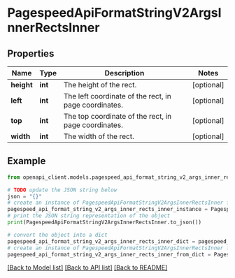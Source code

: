 # PagespeedApiFormatStringV2ArgsInnerRectsInner


## Properties

Name | Type | Description | Notes
------------ | ------------- | ------------- | -------------
**height** | **int** | The height of the rect. | [optional] 
**left** | **int** | The left coordinate of the rect, in page coordinates. | [optional] 
**top** | **int** | The top coordinate of the rect, in page coordinates. | [optional] 
**width** | **int** | The width of the rect. | [optional] 

## Example

```python
from openapi_client.models.pagespeed_api_format_string_v2_args_inner_rects_inner import PagespeedApiFormatStringV2ArgsInnerRectsInner

# TODO update the JSON string below
json = "{}"
# create an instance of PagespeedApiFormatStringV2ArgsInnerRectsInner from a JSON string
pagespeed_api_format_string_v2_args_inner_rects_inner_instance = PagespeedApiFormatStringV2ArgsInnerRectsInner.from_json(json)
# print the JSON string representation of the object
print(PagespeedApiFormatStringV2ArgsInnerRectsInner.to_json())

# convert the object into a dict
pagespeed_api_format_string_v2_args_inner_rects_inner_dict = pagespeed_api_format_string_v2_args_inner_rects_inner_instance.to_dict()
# create an instance of PagespeedApiFormatStringV2ArgsInnerRectsInner from a dict
pagespeed_api_format_string_v2_args_inner_rects_inner_from_dict = PagespeedApiFormatStringV2ArgsInnerRectsInner.from_dict(pagespeed_api_format_string_v2_args_inner_rects_inner_dict)
```
[[Back to Model list]](../README.md#documentation-for-models) [[Back to API list]](../README.md#documentation-for-api-endpoints) [[Back to README]](../README.md)


